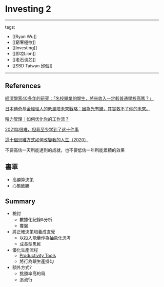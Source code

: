 # Investing 2

---
tags:
  - [[Ryan Wu]]
  - [[窮奢極欲]]
  - [[Investing]]
  - [[即凉Lion]]
  - [[老石谈芯]]
  - [[SBD Taiwan 邱個]]
---

## References
[經濟學家40多年的研究：「名校畢業的學生，將來收入一定較普通學校高嗎？」](https://www.youtube.com/watch?v=m-uZYwOCJdY)

[日本傳奇基金經理人的低風險未來戰略：因為光有錢，其實救不了你的未來。](https://www.youtube.com/watch?v=c7T41eCmmVk)

[精力管理｜如何优化你的工作流？](https://www.youtube.com/watch?v=8R_9cAvzDcU)

[2021年很难，但我至少学到了这十件事](https://www.youtube.com/watch?v=763kY8W9FAQ)

[這十個思維方式如何改變我的人生（2020）](https://www.youtube.com/watch?v=L0_Fh296Qx0)

不要高估一天所能達到的成就，也不要低估一年所能累積的效果


## 書單
  * 高勝算決策
  * 心態致勝

## Summary
* 檢討
  * 數據化紀錄&分析
  * 覆盤
* 將正確決策培養成直覺
  * 以投入能量作為抽象化思考
  * 成長型思維
* 優化生產流程
  * [Productivity Tools](../Science/Technology/Productivity%20Tools.md)
  * 將行為跟生產掛勾
* 額外方式?
  * 挑勝率高的局
  * 追流行
